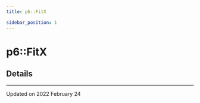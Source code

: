 ```yaml
---
title: p6::FitX

sidebar_position: 1
---
```


# p6::FitX





## Details
-------------------------------

Updated on 2022 February 24